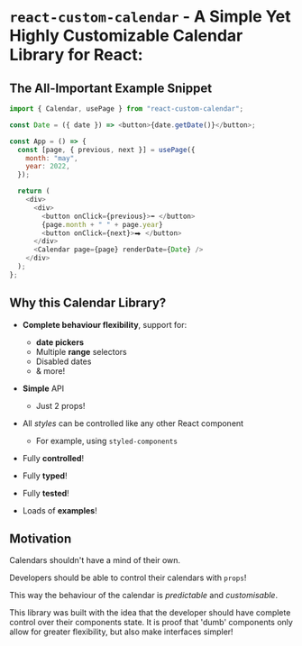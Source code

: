 # `react-custom-calendar` - A Simple Yet **Highly Customizable** Calendar Library for React:

## The All-Important Example Snippet

```js
import { Calendar, usePage } from "react-custom-calendar";

const Date = ({ date }) => <button>{date.getDate()}</button>;

const App = () => {
  const [page, { previous, next }] = usePage({
    month: "may",
    year: 2022,
  });

  return (
    <div>
      <div>
        <button onClick={previous}>⬅ </button>
        {page.month + " " + page.year}
        <button onClick={next}>⮕ </button>
      </div>
      <Calendar page={page} renderDate={Date} />
    </div>
  );
};
```

## Why this Calendar Library?

- **Complete behaviour flexibility**, support for:

  - **date pickers**
  - Multiple **range** selectors
  - Disabled dates
  - & more!

- **Simple** API
  - Just 2 props!
- All _styles_ can be controlled like any other React component
  - For example, using `styled-components`
- Fully **controlled**!
- Fully **typed**!
- Fully **tested**!
- Loads of **examples**!

## Motivation

Calendars shouldn't have a mind of their own.

Developers should be able to control their calendars with `props`!

This way the behaviour of the calendar is _predictable_ and _customisable_.

This library was built with the idea that the developer should have complete control over their components state. It is proof that 'dumb' components only allow for greater flexibility, but also make interfaces simpler!
